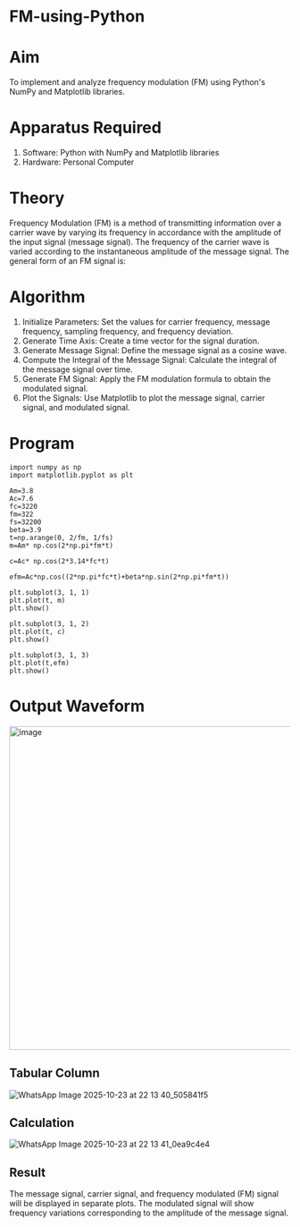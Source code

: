 # FM-using-Python

# Aim


To implement and analyze frequency modulation (FM) using Python's NumPy and Matplotlib libraries. 

# Apparatus Required

1.	Software: Python with NumPy and Matplotlib libraries
2.	Hardware: Personal Computer
  
# Theory

Frequency Modulation (FM) is a method of transmitting information over a carrier wave by varying its frequency in accordance with the amplitude of the input signal (message signal). The frequency of the carrier wave is varied according to the instantaneous amplitude of the message signal. The general form of an FM signal is:



# Algorithm


1.	Initialize Parameters: Set the values for carrier frequency, message frequency, sampling frequency, and frequency deviation.
2.	Generate Time Axis: Create a time vector for the signal duration.
3.	Generate Message Signal: Define the message signal as a cosine wave.
4.	Compute the Integral of the Message Signal: Calculate the integral of the message signal over time.
5.	Generate FM Signal: Apply the FM modulation formula to obtain the modulated signal.
6.	Plot the Signals: Use Matplotlib to plot the message signal, carrier signal, and modulated signal.

# Program

```
import numpy as np
import matplotlib.pyplot as plt

Am=3.8
Ac=7.6
fc=3220
fm=322
fs=32200
beta=3.9
t=np.arange(0, 2/fm, 1/fs)
m=Am* np.cos(2*np.pi*fm*t)

c=Ac* np.cos(2*3.14*fc*t)

efm=Ac*np.cos((2*np.pi*fc*t)+beta*np.sin(2*np.pi*fm*t))

plt.subplot(3, 1, 1)
plt.plot(t, m)
plt.show()

plt.subplot(3, 1, 2)
plt.plot(t, c)
plt.show()

plt.subplot(3, 1, 3)
plt.plot(t,efm)
plt.show()
```

# Output Waveform

<img width="739" height="579" alt="image" src="https://github.com/user-attachments/assets/4ee37199-2d3c-44c8-b1fa-f75b45932dc7" />


## Tabular Column

![WhatsApp Image 2025-10-23 at 22 13 40_505841f5](https://github.com/user-attachments/assets/81e1756a-a17c-4254-993a-79803af81666)


## Calculation

![WhatsApp Image 2025-10-23 at 22 13 41_0ea9c4e4](https://github.com/user-attachments/assets/adde5616-2b29-400f-90d2-cb9325311de1)

## Result

The message signal, carrier signal, and frequency modulated (FM) signal will be displayed in separate plots. The modulated signal will show frequency variations corresponding to the amplitude of the message signal.

